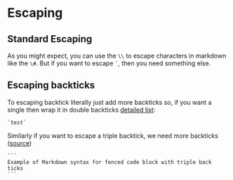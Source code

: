 # Escaping

## Standard Escaping

As you might expect, you can use the `\\` to escape characters in markdown like the `\#`. But if you want to escape `` ` ``, then you need something else. 

## Escaping backticks

To escaping backtick literally just add more backticks so, if you want a single then wrap it in double backticks [detailed list](https://meta.stackexchange.com/a/82722):

`` `test` ``

Similarly if you want to escape a triple backtick, we need more backticks ([source](https://meta.stackexchange.com/a/300821))

````
```
Example of Markdown syntax for fenced code block with triple back ticks
```
````


